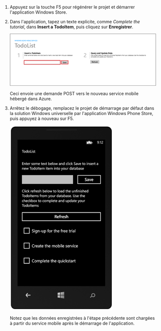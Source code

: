 ﻿
1. Appuyez sur la touche F5 pour régénérer le projet et démarrer l'application Windows Store.

2. Dans l'application, tapez un texte explicite, comme *Complete the tutorial*, dans **Insert a TodoItem**, puis cliquez sur **Enregistrer**.

	![](./media/mobile-services-windows-universal-test-app/mobile-quickstart-startup.png)

	Ceci envoie une demande POST vers le nouveau service mobile hébergé dans Azure.

3. Arrêtez le débogage, remplacez le projet de démarrage par défaut dans la solution Windows universelle par l'application Windows Phone Store, puis appuyez à nouveau sur F5.

	![](./media/mobile-services-windows-universal-test-app/mobile-quickstart-completed-wp8.png)
	
	Notez que les données enregistrées à l'étape précédente sont chargées à partir du service mobile après le démarrage de l'application.<!--HONumber=41-->
